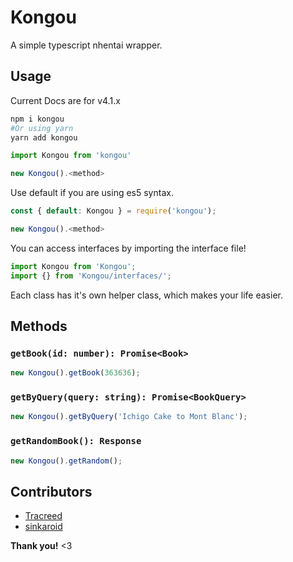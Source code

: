 # Kongou

A simple typescript nhentai wrapper.

## Usage

Current Docs are for v4.1.x

```sh
npm i kongou
#Or using yarn
yarn add kongou
```

```js
import Kongou from 'kongou'

new Kongou().<method>
```

Use default if you are using es5 syntax.

```js
const { default: Kongou } = require('kongou');

new Kongou().<method>
```

You can access interfaces by importing the interface file!

```ts
import Kongou from 'Kongou';
import {} from 'Kongou/interfaces/';
```

Each class has it's own helper class, which makes your life easier.

## Methods

### `getBook(id: number): Promise<Book>`

```ts
new Kongou().getBook(363636);
```

### `getByQuery(query: string): Promise<BookQuery>`

```ts
new Kongou().getByQuery('Ichigo Cake to Mont Blanc');
```

### `getRandomBook(): Response`

```ts
new Kongou().getRandom();
```

## Contributors

- [Tracreed](https://git.fuyu.moe/Tracreed)
- [sinkaroid](https://www.github.com/sinkaroid)

**Thank you!** <3

